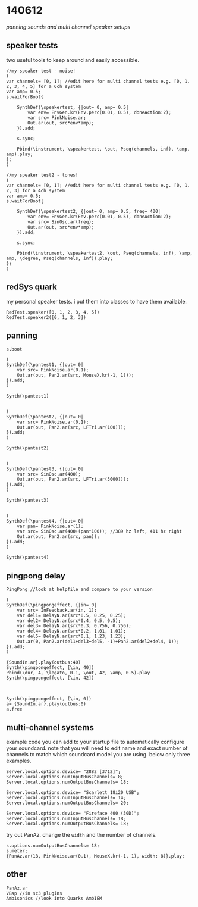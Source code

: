 140612
======

_panning sounds and multi channel speaker setups_


speaker tests
--
two useful tools to keep around and easily accessible.

```
//my speaker test - noise!
(
var channels= [0, 1]; //edit here for multi channel tests e.g. [0, 1, 2, 3, 4, 5] for a 6ch system
var amp= 0.5;
s.waitForBoot{

	SynthDef(\speakertest, {|out= 0, amp= 0.5|
		var env= EnvGen.kr(Env.perc(0.01, 0.5), doneAction:2);
		var src= PinkNoise.ar;
		Out.ar(out, src*env*amp);
	}).add;

	s.sync;

	Pbind(\instrument, \speakertest, \out, Pseq(channels, inf), \amp, amp).play;
};
)

//my speaker test2 - tones!
(
var channels= [0, 1]; //edit here for multi channel tests e.g. [0, 1, 2, 3] for a 4ch system
var amp= 0.5;
s.waitForBoot{

	SynthDef(\speakertest2, {|out= 0, amp= 0.5, freq= 400|
		var env= EnvGen.kr(Env.perc(0.01, 0.5), doneAction:2);
		var src= SinOsc.ar(freq);
		Out.ar(out, src*env*amp);
	}).add;

	s.sync;

	Pbind(\instrument, \speakertest2, \out, Pseq(channels, inf), \amp, amp, \degree, Pseq(channels, inf)).play;
};
)
```



redSys quark
--
my personal speaker tests.  i put them into classes to have them available.
```
RedTest.speaker([0, 1, 2, 3, 4, 5])
RedTest.speaker2([0, 1, 2, 3])
```


panning
--
```
s.boot

(
SynthDef(\pantest1, {|out= 0|
	var src= PinkNoise.ar(0.1);
	Out.ar(out, Pan2.ar(src, MouseX.kr(-1, 1)));
}).add;
)

Synth(\pantest1)


(
SynthDef(\pantest2, {|out= 0|
	var src= PinkNoise.ar(0.1);
	Out.ar(out, Pan2.ar(src, LFTri.ar(100)));
}).add;
)

Synth(\pantest2)


(
SynthDef(\pantest3, {|out= 0|
	var src= SinOsc.ar(400);
	Out.ar(out, Pan2.ar(src, LFTri.ar(3000)));
}).add;
)

Synth(\pantest3)


(
SynthDef(\pantest4, {|out= 0|
	var pan= PinkNoise.ar(1);
	var src= SinOsc.ar(400+(pan*100)); //389 hz left, 411 hz right
	Out.ar(out, Pan2.ar(src, pan));
}).add;
)

Synth(\pantest4)
```

pingpong delay
--
```
PingPong //look at helpfile and compare to your version
```

```
(
SynthDef(\pingpongeffect, {|in= 0|
	var src= InFeedback.ar(in, 1);
	var del1= DelayN.ar(src*0.5, 0.25, 0.25);
	var del2= DelayN.ar(src*0.4, 0.5, 0.5);
	var del3= DelayN.ar(src*0.3, 0.756, 0.756);
	var del4= DelayN.ar(src*0.2, 1.01, 1.01);
	var del5= DelayN.ar(src*0.1, 1.23, 1.23);
	Out.ar(0, Pan2.ar(del1+del3+del5, -1)+Pan2.ar(del2+del4, 1));
}).add;
)

{SoundIn.ar}.play(outbus:40)
Synth(\pingpongeffect, [\in, 40])
Pbind(\dur, 4, \legato, 0.1, \out, 42, \amp, 0.5).play
Synth(\pingpongeffect, [\in, 42])



Synth(\pingpongeffect, [\in, 0])
a= {SoundIn.ar}.play(outbus:0)
a.free
```

multi-channel systems
--
example code you can add to your startup file to automatically configure your soundcard.
note that you will need to edit name and exact number of channels to match which soundcard model you are using.  below only three examples.
```
Server.local.options.device= "2882 [3712]";
Server.local.options.numInputBusChannels= 8;
Server.local.options.numOutputBusChannels= 18;

Server.local.options.device= "Scarlett 18i20 USB";
Server.local.options.numInputBusChannels= 14;
Server.local.options.numOutputBusChannels= 20;

Server.local.options.device= "Fireface 400 (30D)";
Server.local.options.numInputBusChannels= 18;
Server.local.options.numOutputBusChannels= 18;
```

try out PanAz.  change the `width` and the number of channels.
```
s.options.numOutputBusChannels= 18;
s.meter;
{PanAz.ar(18, PinkNoise.ar(0.1), MouseX.kr(-1, 1), width: 8)}.play;
```

other
--
```
PanAz.ar
VBap //in sc3 plugins
Ambisonics //look into Quarks AmbIEM
```

















